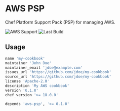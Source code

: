 # AWS PSP

Chef Platform Support Pack (PSP) for managing AWS.

![AWS Support](https://img.shields.io/badge/AWS%20Resources-593-orange)
![Last Build](https://img.shields.io/badge/Last%20build-20221121-grey)

## Usage

```ruby
name 'my-cookbook'
maintainer 'John Doe'
maintainer_email 'jdoe@example.com'
issues_url 'https://github.com/jdoe/my-cookbook'
source_url 'https://github.com/jdoe/my-cookbook'
license 'Apache-2.0'
description 'My AWS cookbook'
version '0.1.0'
chef_version '>= 18.0.0'

depends 'aws-psp', '>= 0.1.0'
```
